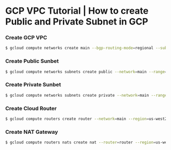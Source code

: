 # GCP VPC Tutorial | How to create Public and Private Subnet in GCP

### Create GCP VPC
```bash
$ gcloud compute networks create main --bgp-routing-mode=regional --subnet-mode=custom
```

### Create Public Sunbet
```bash
$ gcloud compute networks subnets create public --network=main --range=10.0.0.0/24 --region=us-west2
```

### Create Private Sunbet
```bash
$ gcloud compute networks subnets create private --network=main --range=10.0.1.0/24 --region=us-west2 --enable-private-ip-google-access
```

### Create Cloud Router
```bash
$ gcloud compute routers create router --network=main --region=us-west2
```

### Create NAT Gateway
```bash
$ gcloud compute routers nats create nat --router=router --region=us-west2 --nat-custom-subnet-ip-ranges=private --auto-allocate-nat-external-ips
```
